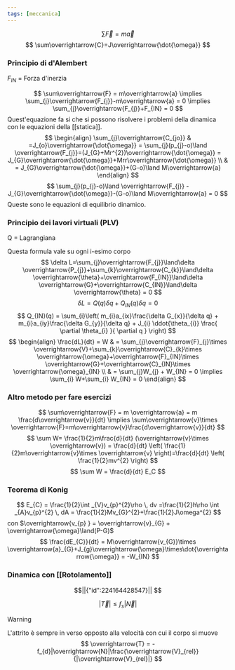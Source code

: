 ```yaml
---
tags: [meccanica]
---
```

$$
\sum\overrightarrow{F} = m\overrightarrow{a}
$$
$$
\sum\overrightarrow{C}=J\overrightarrow{\dot{\omega}}
$$
### Principio di d'Alembert

$F_{IN}$ = Forza d'inerzia

$$
\sum\overrightarrow{F} = m\overrightarrow{a} \implies \sum_{j}\overrightarrow{F_{j}}-m\overrightarrow{a} = 0 \implies \sum_{j}\overrightarrow{F_{j}}+F_{IN} = 0
$$
Quest'equazione fa si che si possono risolvere i problemi della dinamica con le equazioni della [[statica]].
$$
\begin{align}
\sum_{j}\overrightarrow{C_{jo}} & =J_{o}\overrightarrow{\dot{\omega}} = \sum_{j}(p_{j}-o)\land \overrightarrow{F_{j}}=(J_{G}+Mr^{2})\overrightarrow{\dot{\omega}} = J_{G}\overrightarrow{\dot{\omega}}+Mrr\overrightarrow{\dot{\omega}}  \\
 & = J_{G}\overrightarrow{\dot{\omega}}+(G-o)\land M\overrightarrow{a}
\end{align}
$$
$$
 \sum_{j}(p_{j}-o)\land \overrightarrow{F_{j}} -J_{G}\overrightarrow{\dot{\omega}}-(G-o)\land M\overrightarrow{a} = 0
$$
Queste sono le equazioni di equilibrio dinamico.

### Principio dei lavori virtuali (PLV)

Q = Lagrangiana

Questa formula vale su ogni i-esimo corpo
$$
\delta L=\sum_{j}\overrightarrow{F_{j}}\land\delta \overrightarrow{P_{j}}+\sum_{k}\overrightarrow{C_{k}}\land\delta \overrightarrow{\theta}+\overrightarrow{F_{IN}}\land\delta \overrightarrow{G}+\overrightarrow{C_{IN}}\land\delta \overrightarrow{\theta} = 0
$$
$$
\delta L = Q(q)\delta q + Q_{IN}(q)\delta q = 0
$$
$$
Q_{IN}(q) = \sum_{i}\left( m_{i}a_{ix}\frac{\delta G_{x}}{\delta q} + m_{i}a_{iy}\frac{\delta G_{y}}{\delta q} + J_{i} \ddot{\theta_{i}} \frac{ \partial \theta_{i} }{ \partial q }   \right)
$$
$$
\begin{align}
\frac{dL}{dt} = W  & = \sum_{j}\overrightarrow{F}_{j}\times \overrightarrow{V}+\sum_{k}\overrightarrow{C}_{k}\times \overrightarrow{\omega}+\overrightarrow{F}_{IN}\times \overrightarrow{G}+\overrightarrow{C}_{IN}\times \overrightarrow{\omega}_{IN}  \\
 & = \sum_{j}W_{j} + W_{IN} = 0 \implies \sum_{i} W+\sum_{i} W_{IN} = 0
\end{align}
$$

### Altro metodo per fare esercizi

$$
\sum\overrightarrow{F} = m \overrightarrow{a} = m \frac{d\overrightarrow{v}}{dt} \implies \sum\overrightarrow{v}\times \overrightarrow{F}=m\overrightarrow{v}\frac{d\overrightarrow{v}}{dt} 
$$
$$
\sum W= \frac{1}{2}m\frac{d}{dt} (\overrightarrow{v}\times \overrightarrow{v}) = \frac{d}{dt} \left( \frac{1}{2}m\overrightarrow{v}\times \overrightarrow{v} \right)=\frac{d}{dt} \left( \frac{1}{2}mv^{2} \right) 
$$
$$
 \sum W = \frac{d}{dt} E_C
$$
### Teorema di Konig
$$
E_{C} = \frac{1}{2}\int _{V}v_{p}^{2}\rho \, dv =\frac{1}{2}h\rho \int _{A}v_{p}^{2} \, dA = \frac{1}{2}Mv_{G}^{2}+\frac{1}{2}J\omega^{2}
$$
con $\overrightarrow{v_{p} } = \overrightarrow{v}_{G} + \overrightarrow{\omega}\land(P-G)$
$$
\frac{dE_{C}}{dt} = M\overrightarrow{v_{G}}\times \overrightarrow{a}_{G}+J_{g}\overrightarrow{\omega}\times\dot{\overrightarrow{\omega}} = -W_{IN} 
$$
### Dinamica con [[Rotolamento]]
```math
||{"id":224164428547}||


```
$$
|\overrightarrow{T}| \leq f_{s}|\overrightarrow{N}|
$$
>[!warning]
L'attrito è sempre in verso opposto alla velocità con cui il corpo si muove
$$
\overrightarrow{T} = -f_{d}|\overrightarrow{N}|\frac{\overrightarrow{V}_{rel}}{|\overrightarrow{V}_{rel}|}
$$

